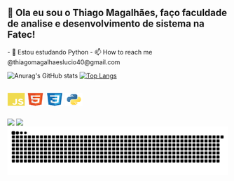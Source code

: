 <h2>👋 Ola eu sou o Thiago Magalhães, faço faculdade de analise e desenvolvimento de sistema na Fatec!</h2>
- 🌱 Estou estudando Python
- 📫 How to reach me @thiagomagalhaeslucio40@gmail.com
<br>

![Anurag's GitHub stats](https://github-readme-stats.vercel.app/api?username=thiagomagalhaeslucio&show_icons=true&theme=dracula)
[![Top Langs](https://github-readme-stats.vercel.app/api/top-langs/?username=thiagomagalhaeslucio&layout=compact)](https://github.com/thiagomagalhaeslucio/github-readme-stats)
<div style="display: inline_block"><br>
  <img align="center" alt="Rafa-Js" height="30" width="40" src="https://raw.githubusercontent.com/devicons/devicon/master/icons/javascript/javascript-plain.svg">
  <img align="center" alt="Rafa-HTML" height="30" width="40" src="https://raw.githubusercontent.com/devicons/devicon/master/icons/html5/html5-original.svg">
  <img align="center" alt="Rafa-CSS" height="30" width="40" src="https://raw.githubusercontent.com/devicons/devicon/master/icons/css3/css3-original.svg">
  <img align="center" alt="Rafa-Python" height="30" width="40" src="https://raw.githubusercontent.com/devicons/devicon/master/icons/python/python-original.svg">
</div>

  ##
 
<div> 
  <a href="https://instagram.com/thiago0_0" target="_blank"><img src="https://img.shields.io/badge/-Instagram-%23E4405F?style=for-the-badge&logo=instagram&logoColor=white" target="_blank"></a>
  <a href="www.linkedin.com/in/thiago-magalhaes-366605274" target="_blank"><img src="https://img.shields.io/badge/-LinkedIn-%230077B5?style=for-the-badge&logo=linkedin&logoColor=white" target="_blank"></a>
</div>

<picture>
  <source media="(prefers-color-scheme: dark)" srcset="https://raw.githubusercontent.com/thiagomagalhaeslucio/thiagomagalhaeslucio/output/github-contribution-grid-snake-dark.svg">
  <source media="(prefers-color-scheme: light)" srcset="https://raw.githubusercontent.com/thiagomagalhaeslucio/thiagomagalhaeslucio/output/github-contribution-grid-snake.svg">
  <img alt="github contribution grid snake animation" src="https://raw.githubusercontent.com/thiagomagalhaeslucio/thiagomagalhaeslucio/output/github-contribution-grid-snake.svg">
</picture>
